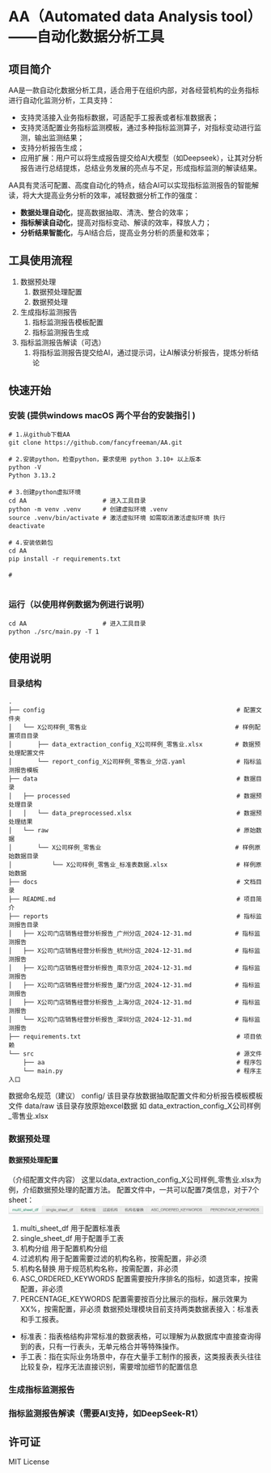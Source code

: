 # AA（Automated data Analysis tool）——自动化数据分析工具

## 项目简介
AA是一款自动化数据分析工具，适合用于在组织内部，对各经营机构的业务指标进行自动化监测分析，工具支持：
- 支持灵活接入业务指标数据，可适配手工报表或者标准数据表；
- 支持灵活配置业务指标监测模板，通过多种指标监测算子，对指标变动进行监测，输出监测结果；
- 支持分析报告生成；
- 应用扩展：用户可以将生成报告提交给AI大模型（如Deepseek），让其对分析报告进行总结提炼，总结业务发展的亮点与不足，形成指标监测的解读结果。

AA具有灵活可配置、高度自动化的特点，结合AI可以实现指标监测报告的智能解读，将大大提高业务分析的效率，减轻数据分析工作的强度：
- **数据处理自动化**，提高数据抽取、清洗、整合的效率；
- **指标解读自动化**，提高对指标变动、解读的效率，释放人力；
- **分析结果智能化**，与AI结合后，提高业务分析的质量和效率；

## 工具使用流程
1. 数据预处理
   1. 数据预处理配置
   2. 数据预处理
2. 生成指标监测报告
   1. 指标监测报告模板配置
   2. 指标监测报告生成
3. 指标监测报告解读（可选）
   1. 将指标监测报告提交给AI，通过提示词，让AI解读分析报告，提炼分析结论

## 快速开始
### 安装 (提供windows macOS 两个平台的安装指引 )
```Shell
# 1.从github下载AA
git clone https://github.com/fancyfreeman/AA.git

# 2.安装python，检查python，要求使用 python 3.10+ 以上版本
python -V
Python 3.13.2

# 3.创建python虚拟环境
cd AA                     # 进入工具目录
python -m venv .venv      # 创建虚拟环境 .venv
source .venv/bin/activate # 激活虚拟环境 如需取消激活虚拟环境 执行 deactivate

# 4.安装依赖包
cd AA
pip install -r requirements.txt

# 


```
### 运行（以使用样例数据为例进行说明）
```Shell
cd AA                     # 进入工具目录
python ./src/main.py -T 1
```

## 使用说明
### 目录结构
```
.                                                              
├── config                                                     # 配置文件夹
│   └── X公司样例_零售业                                         # 样例配置项目目录
│       ├── data_extraction_config_X公司样例_零售业.xlsx         # 数据预处理配置文件
│       └── report_config_X公司样例_零售业_分店.yaml              # 指标监测报告模板
├── data                                                       # 数据目录
│   ├── processed                                              # 数据预处理目录
│   │   └── data_preprocessed.xlsx                             # 数据预处理结果
│   └── raw                                                    # 原始数据
│       └── X公司样例_零售业                                     # 样例原始数据目录
│           └── X公司样例_零售业_标准表数据.xlsx                   # 样例原始数据
├── docs                                                       # 文档目录
├── README.md                                                  # 项目简介
├── reports                                                    # 指标监测报告目录
│   ├── X公司门店销售经营分析报告_广州分店_2024-12-31.md            # 指标监测报告
│   ├── X公司门店销售经营分析报告_杭州分店_2024-12-31.md            # 指标监测报告
│   ├── X公司门店销售经营分析报告_南京分店_2024-12-31.md            # 指标监测报告
│   ├── X公司门店销售经营分析报告_厦门分店_2024-12-31.md            # 指标监测报告
│   ├── X公司门店销售经营分析报告_上海分店_2024-12-31.md            # 指标监测报告
│   └── X公司门店销售经营分析报告_深圳分店_2024-12-31.md            # 指标监测报告
├── requirements.txt                                           # 项目依赖
└── src                                                        # 源文件
    ├── aa                                                     # 程序包
    └── main.py                                                # 程序主入口
```
数据命名规范（建议）
config/ 该目录存放数据抽取配置文件和分析报告模板模板文件
data/raw 该目录存放原始excel数据
如 data_extraction_config_X公司样例_零售业.xlsx
### 数据预处理
#### 数据预处理配置
（介绍配置文件内容）
这里以data_extraction_config_X公司样例_零售业.xlsx为例，介绍数据预处理的配置方法。
配置文件中，一共可以配置7类信息，对于7个sheet：
![X](docs/image/1.png)
1. multi_sheet_df 用于配置标准表
2. single_sheet_df 用于配置手工表
3. 机构分组 用于配置机构分组
4. 过滤机构 用于配置需要过滤的机构名称，按需配置，非必须
5. 机构名替换 用于规范机构名称，按需配置，非必须
6. ASC_ORDERED_KEYWORDS 配置需要按升序排名的指标，如退货率，按需配置，非必须
7. PERCENTAGE_KEYWORDS 配置需要按百分比展示的指标，展示效果为 XX%，按需配置，非必须
数据预处理模块目前支持两类数据表接入：标准表和手工报表。
- 标准表：指表格结构非常标准的数据表格，可以理解为从数据库中直接查询得到的表，只有一行表头，无单元格合并等特殊操作。
- 手工表：指在实际业务场景中，存在大量手工制作的报表，这类报表表头往往比较复杂，程序无法直接识别，需要增加细节的配置信息



### 生成指标监测报告

### 指标监测报告解读（需要AI支持，如DeepSeek-R1）


## 许可证
MIT License
